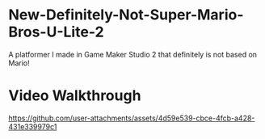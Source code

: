 # New-Definitely-Not-Super-Mario-Bros-U-Lite-2
 A platformer I made in Game Maker Studio 2 that definitely is not based on Mario!


# Video Walkthrough
https://github.com/user-attachments/assets/4d59e539-cbce-4fcb-a428-431e339979c1

